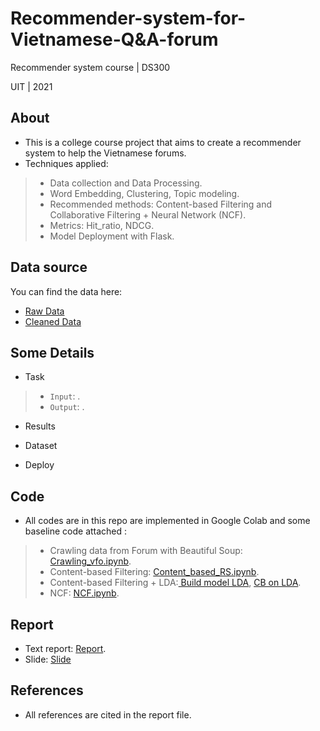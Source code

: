 # Recommender-system-for-Vietnamese-Q&A-forum

Recommender system course | DS300

UIT | 2021
## About

* This is a college course project that aims to create a recommender system to help the Vietnamese forums.
* Techniques applied:
> * Data collection and Data Processing.
> * Word Embedding, Clustering, Topic modeling.
> * Recommended methods: Content-based Filtering and Collaborative Filtering + Neural Network (NCF).
> * Metrics: Hit_ratio, NDCG.
> * Model Deployment with Flask.

## Data source
You can find the data here:
* <a href="Raw_data.zip" target="_blank">Raw Data</a>
* <a href="Cleaned_data.zip" target="_blank">Cleaned Data</a>

## Some Details 

* Task
> * `Input`: .
> * `Output`: . 


* Results

* Dataset

* Deploy


## Code

* All codes are in this repo are implemented in Google Colab and some baseline code attached :
> * Crawling data from Forum with Beautiful Soup: <a href="Crawling_vfo.ipynb" target="_blank">Crawling_vfo.ipynb</a>.
> * Content-based Filtering: <a href="Content_based_RS.ipynb" target="_blank">Content_based_RS.ipynb</a>.
> * Content-based Filtering + LDA:<a href="LDA.ipynb" target="_blank"> Build model LDA</a>, <a href="CB_LDA.ipynb" target="_blank">CB on LDA</a>.
> * NCF: <a href="NCF.ipynb" target="_blank">NCF.ipynb</a>.

## Report

* Text report: <a href="Report.pdf" target="_blank">Report</a>.
* Slide: <a href="Slide.pdf" target="_blank">Slide</a>

## References

* All references are cited in the report file.

